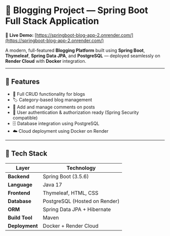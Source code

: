 # 📝 Blogging Project — Spring Boot Full Stack Application

🚀 **Live Demo:** [https://springboot-blog-app-2.onrender.com/](https://springboot-blog-app-2.onrender.com/)

A modern, full-featured **Blogging Platform** built using **Spring Boot**, **Thymeleaf**, **Spring Data JPA**, and **PostgreSQL** — deployed seamlessly on **Render Cloud** with **Docker** integration.

---

## 🌟 Features

- 🧾 Full CRUD functionality for blogs  
- 🏷️ Category-based blog management  
- 💬 Add and manage comments on posts  
- 🔐 User authentication & authorization ready (Spring Security compatible)  
- 🗄️ Database integration using PostgreSQL  
- ☁️ Cloud deployment using Docker on Render  

---

## 🧰 Tech Stack

| Layer | Technology |
|--------|-------------|
| **Backend** | Spring Boot (3.5.6) |
| **Language** | Java 17 |
| **Frontend** | Thymeleaf, HTML, CSS |
| **Database** | PostgreSQL (Hosted on Render) |
| **ORM** | Spring Data JPA + Hibernate |
| **Build Tool** | Maven |
| **Deployment** | Docker + Render Cloud |


